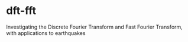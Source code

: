# dft-fft
Investigating the Discrete Fourier Transform and Fast Fourier Transform, with applications to earthquakes
